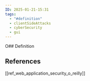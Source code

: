 ```yaml
---
ID: 2025-01-21-15:31
tags:
  - "#definition"
  - clientSideAttacks
  - cyberSecurity
  - gui
---
```

O## Definition


## References
[[ref_web_application_security_o_reilly]]
